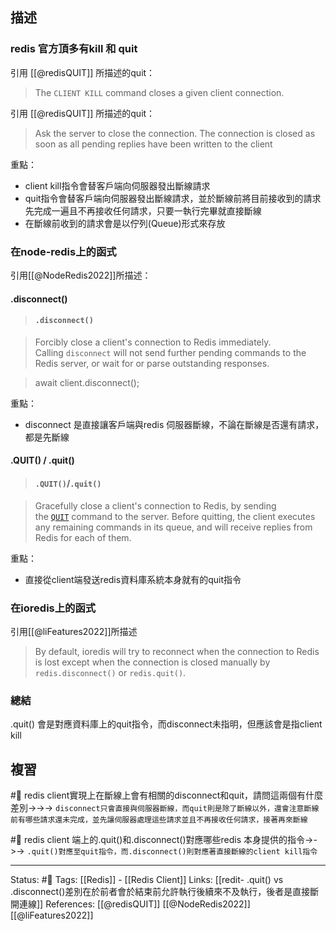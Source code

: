 ## 描述



### redis 官方頂多有kill 和 quit

引用 [[@redisQUIT]] 所描述的quit：
> The `CLIENT KILL` command closes a given client connection.

引用 [[@redisQUIT]] 所描述的quit：
> Ask the server to close the connection. The connection is closed as soon as all pending replies have been written to the client

重點：
- client kill指令會替客戶端向伺服器發出斷線請求
- quit指令會替客戶端向伺服器發出斷線請求，並於斷線前將目前接收到的請求先完成一遍且不再接收任何請求，只要一執行完畢就直接斷線
- 在斷線前收到的請求會是以佇列(Queue)形式來存放


### 在node-redis上的函式
引用[[@NodeRedis2022]]所描述：
#### .disconnect()
> #### `.disconnect()`

> Forcibly close a client's connection to Redis immediately. Calling `disconnect` will not send further pending commands to the Redis server, or wait for or parse outstanding responses.

> await client.disconnect();

重點：
- disconnect 是直接讓客戶端與redis 伺服器斷線，不論在斷線是否還有請求，都是先斷線

#### .QUIT() / .quit()
> #### `.QUIT()`/`.quit()`

> Gracefully close a client's connection to Redis, by sending the [`QUIT`](https://redis.io/commands/quit) command to the server. Before quitting, the client executes any remaining commands in its queue, and will receive replies from Redis for each of them.

重點：
- 直接從client端發送redis資料庫系統本身就有的quit指令

### 在ioredis上的函式
引用[[@liFeatures2022]]所描述
> By default, ioredis will try to reconnect when the connection to Redis is lost except when the connection is closed manually by `redis.disconnect()` or `redis.quit()`.

### 總結
.quit() 會是對應資料庫上的quit指令，而disconnect未指明，但應該會是指client kill

## 複習
#🧠 redis client實現上在斷線上會有相關的disconnect和quit，請問這兩個有什麼差別->->-> `disconnect只會直接與伺服器斷線，而quit則是除了斷線以外，還會注意斷線前有哪些請求還未完成，並先讓伺服器處理這些請求並且不再接收任何請求，接著再來斷線`
<!--SR:!2022-07-02,19,250-->

#🧠 redis client 端上的.quit()和.disconnect()對應哪些redis 本身提供的指令->->-> `.quit()對應至quit指令，而.disconnect()則對應著直接斷線的client kill指令`
<!--SR:!2022-06-14,9,250-->

---
Status: #🌱 
Tags:
[[Redis]] - [[Redis Client]]
Links:
[[redit-  .quit() vs .disconnect()差別在於前者會於結束前允許執行後續來不及執行，後者是直接斷開連線]]
References:
[[@redisQUIT]]
[[@NodeRedis2022]]
[[@liFeatures2022]]